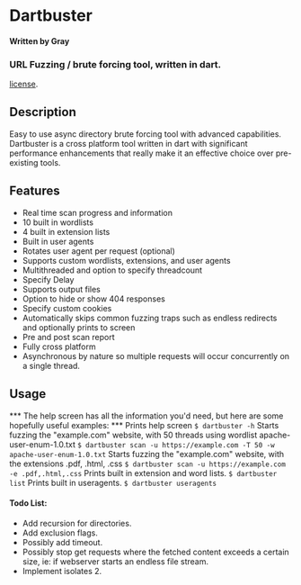 # Dartbuster
#### Written by Gray
### URL Fuzzing / brute forcing tool, written in dart.
[license](https://github.com/dart-lang/stagehand/blob/master/LICENSE).

## Description
Easy to use async directory brute forcing tool with advanced capabilities. Dartbuster is a cross platform tool written in dart with significant performance enhancements that really make it an effective choice over pre-existing tools.

## Features
- Real time scan progress and information
- 10 built in wordlists
- 4 built in extension lists
- Built in user agents
- Rotates user agent per request (optional)
- Supports custom wordlists, extensions, and user agents
- Multithreaded and option to specify threadcount
- Specify Delay
- Supports output files
- Option to hide or show 404 responses
- Specify custom cookies
- Automatically skips common fuzzing traps such as endless redirects and optionally prints to screen
- Pre and post scan report
- Fully cross platform
- Asynchronous by nature so multiple requests will occur concurrently on a single thread.

## Usage
*** The help screen has all the information you'd need, but here are some hopefully useful examples: ***
Prints help screen
`$ dartbuster -h`
Starts fuzzing the "example.com" website, with 50 threads using wordlist apache-user-enum-1.0.txt
`$ dartbuster scan -u https://example.com -T 50 -w apache-user-enum-1.0.txt`
Starts fuzzing the "example.com" website, with the extensions .pdf, .html, .css
`$ dartbuster scan -u https://example.com -e .pdf,.html,.css`
Prints built in extension and word lists.
`$ dartbuster list`
Prints built in useragents.
`$ dartbuster useragents`



#### Todo List:
- Add recursion for directories.
- Add exclusion flags.
- Possibly add timeout.
- Possibly stop get requests where the fetched content exceeds a certain size, ie: if webserver starts an endless file stream.
- Implement isolates 2.
